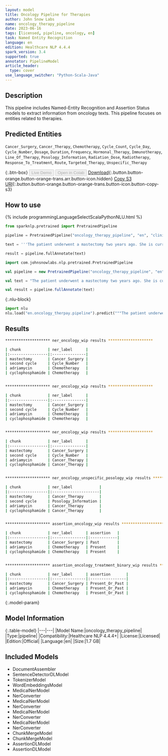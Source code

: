 ```yaml
---
layout: model
title: Oncology Pipeline for Therapies
author: John Snow Labs
name: oncology_therapy_pipeline
date: 2023-06-16
tags: [licensed, pipeline, oncology, en]
task: Named Entity Recognition
language: en
edition: Healthcare NLP 4.4.4
spark_version: 3.4
supported: true
annotator: PipelineModel
article_header:
  type: cover
use_language_switcher: "Python-Scala-Java"
---
```


## Description

This pipeline includes Named-Entity Recognition and Assertion Status models to extract information from oncology texts. This pipeline focuses on entities related to therapies.

## Predicted Entities

`Cancer_Surgery`, `Cancer_Therapy`, `Chemotherapy`, `Cycle_Count`, `Cycle_Day`, `Cycle_Number`, `Dosage`, `Duration`, `Frequency`, `Hormonal_Therapy`, `Immunotherapy`, `Line_Of_Therapy`, `Posology_Information`, `Radiation_Dose`, `Radiotherapy`, `Response_To_Treatment`, `Route`, `Targeted_Therapy`, `Unspecific_Therapy`



{:.btn-box}
<button class="button button-orange" disabled>Live Demo</button>
<button class="button button-orange" disabled>Open in Colab</button>
[Download](https://s3.amazonaws.com/auxdata.johnsnowlabs.com/clinical/models/oncology_therapy_pipeline_en_4.4.4_3.4_1686933994946.zip){:.button.button-orange.button-orange-trans.arr.button-icon.hidden}
[Copy S3 URI](s3://auxdata.johnsnowlabs.com/clinical/models/oncology_therapy_pipeline_en_4.4.4_3.4_1686933994946.zip){:.button.button-orange.button-orange-trans.button-icon.button-copy-s3}

## How to use

<div class="tabs-box" markdown="1">
{% include programmingLanguageSelectScalaPythonNLU.html %}

```python
from sparknlp.pretrained import PretrainedPipeline

pipeline = PretrainedPipeline("oncology_therapy_pipeline", "en", "clinical/models")

text = '''The patient underwent a mastectomy two years ago. She is currently receiving her second cycle of adriamycin and cyclophosphamide, and is in good overall condition.'''

result = pipeline.fullAnnotate(text)
```
```scala
import com.johnsnowlabs.nlp.pretrained.PretrainedPipeline

val pipeline = new PretrainedPipeline("oncology_therapy_pipeline", "en", "clinical/models")

val text = "The patient underwent a mastectomy two years ago. She is currently receiving her second cycle of adriamycin and cyclophosphamide, and is in good overall condition."

val result = pipeline.fullAnnotate(text)
```


{:.nlu-block}
```python
import nlu
nlu.load("en.oncology_therpay.pipeline").predict("""The patient underwent a mastectomy two years ago. She is currently receiving her second cycle of adriamycin and cyclophosphamide, and is in good overall condition.""")
```

</div>



## Results

```bash
******************** ner_oncology_wip results ********************

| chunk            | ner_label      |
|:-----------------|:---------------|
| mastectomy       | Cancer_Surgery |
| second cycle     | Cycle_Number   |
| adriamycin       | Chemotherapy   |
| cyclophosphamide | Chemotherapy   |


******************** ner_oncology_wip results ********************

| chunk            | ner_label      |
|:-----------------|:---------------|
| mastectomy       | Cancer_Surgery |
| second cycle     | Cycle_Number   |
| adriamycin       | Chemotherapy   |
| cyclophosphamide | Chemotherapy   |


******************** ner_oncology_wip results ********************

| chunk            | ner_label      |
|:-----------------|:---------------|
| mastectomy       | Cancer_Surgery |
| second cycle     | Cycle_Number   |
| adriamycin       | Cancer_Therapy |
| cyclophosphamide | Cancer_Therapy |


******************** ner_oncology_unspecific_posology_wip results ********************

| chunk            | ner_label            |
|:-----------------|:---------------------|
| mastectomy       | Cancer_Therapy       |
| second cycle     | Posology_Information |
| adriamycin       | Cancer_Therapy       |
| cyclophosphamide | Cancer_Therapy       |


******************** assertion_oncology_wip results ********************

| chunk            | ner_label      | assertion   |
|:-----------------|:---------------|:------------|
| mastectomy       | Cancer_Surgery | Past        |
| adriamycin       | Chemotherapy   | Present     |
| cyclophosphamide | Chemotherapy   | Present     |


******************** assertion_oncology_treatment_binary_wip results ********************

| chunk            | ner_label      | assertion       |
|:-----------------|:---------------|:----------------|
| mastectomy       | Cancer_Surgery | Present_Or_Past |
| adriamycin       | Chemotherapy   | Present_Or_Past |
| cyclophosphamide | Chemotherapy   | Present_Or_Past |
```

{:.model-param}
## Model Information

{:.table-model}
|---|---|
|Model Name:|oncology_therapy_pipeline|
|Type:|pipeline|
|Compatibility:|Healthcare NLP 4.4.4+|
|License:|Licensed|
|Edition:|Official|
|Language:|en|
|Size:|1.7 GB|

## Included Models

- DocumentAssembler
- SentenceDetectorDLModel
- TokenizerModel
- WordEmbeddingsModel
- MedicalNerModel
- NerConverter
- MedicalNerModel
- NerConverter
- MedicalNerModel
- NerConverter
- MedicalNerModel
- NerConverter
- ChunkMergeModel
- ChunkMergeModel
- AssertionDLModel
- AssertionDLModel